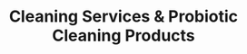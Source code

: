 ---
title: Cleaning Services & Probiotic Cleaning Products
description: ProfiClean offers exceptional cleaning services and probiotic cleaning products. For residential and commercial services, and products for your home, call today!

hero1: 3d Architectural Rendering
hero2: Inteck3d
hero3: We Are Architectural Visualization Specialists

heading1: Lorem ipsum dolor sit amet, consectetur adipiscing elit.
heading1_sub: Lorem ipsum dolor sit amet, consectetur adipiscing elit. Nulla eget augue ut sapien interdum cursus. Orci varius natoque penatibus et magnis dis parturient montes, nascetur ridiculus mus. Pellentesque posuere, quam id pretium maximus, diam massa efficitur turpis, sed vestibulum felis libero ut leo. Vivamus commodo laoreet ante, vel mollis est pulvinar eget. Sed sodales rutrum magna, et dignissim quam pellentesque nec. Integer vulputate consequat arcu, in sollicitudin justo iaculis eu. In vel magna mi. Cras in nunc enim. Donec dui lacus, mattis ut leo eget, facilisis egestas lacus.

benefit1: Lorem ipsum
benefit1_desc: Pellentesque posuere, quam id pretium maximus, diam massa efficitur turpis, sed vestibulum felis libero ut leo. Vivamus commodo laoreet ante, vel mollis est pulvinar eget.

benefit2: Lorem ipsum
benefit2_desc: Pellentesque posuere, quam id pretium maximus, diam massa efficitur turpis, sed vestibulum felis libero ut leo. Vivamus commodo laoreet ante, vel mollis est pulvinar eget. 

benefit3: Lorem ipsum
benefit3_desc: Pellentesque posuere, quam id pretium maximus, diam massa efficitur turpis, sed vestibulum felis libero ut leo. Vivamus commodo laoreet ante, vel mollis est pulvinar eget.

heading2: What Can An Architectural Visualization Specialist Do For You?
heading2_sub: "Donec sodales magna dolor, ac sollicitudin risus faucibus non. Nam non commodo leo, sit amet scelerisque orci. Praesent tristique sit amet lectus vel egestas. Integer quis varius turpis, sit amet ornare turpis. Donec pretium quam tellus. Donec mi turpis, vehicula eu dui ut, vehicula sollicitudin elit. Donec cursus bibendum nisi ac congue. Ut sodales nibh mauris, ut rhoncus metus rhoncus eu. Vestibulum faucibus lectus nulla, nec convallis felis vestibulum sed. Proin non varius arcu.<br><br>Quisque interdum laoreet tellus, semper ullamcorper massa iaculis eget. Vivamus sit amet volutpat ligula, eu accumsan erat. Pellentesque nisi erat, commodo quis enim eu, vulputate congue turpis. In scelerisque ullamcorper libero eu sagittis. Vivamus justo sapien, elementum in efficitur nec, laoreet et erat. Mauris commodo nisl sit amet luctus commodo. In consectetur consequat hendrerit. Curabitur quis interdum magna.<br><br>Nunc vel dui risus. Aliquam fringilla ante justo, non tincidunt arcu aliquet vel. Vivamus semper nisi at nunc euismod fermentum. Vivamus eu orci convallis, tempus enim ut, bibendum diam. Aenean ipsum mi, viverra at malesuada eget, sagittis eu elit. Cras tincidunt dolor ut lacinia accumsan."

Testimonial1_comment: "Donec sodales magna dolor"
Testimonial1_name: Kerry S.
Testimonial1: Donec in ullamcorper leo. Vivamus ultrices viverra felis, a porttitor odio. Donec massa metus, lacinia eget lacus vel, vestibulum sollicitudin neque. Phasellus eget turpis tincidunt mauris sollicitudin porta. Integer erat nibh, venenatis non dui ac, malesuada vulputate urna. 

Testimonial2_comment: "Donec sodales magna dolor"
Testimonial2_name: Daisy R.
Testimonial2: Donec in ullamcorper leo. Vivamus ultrices viverra felis, a porttitor odio. Donec massa metus, lacinia eget lacus vel, vestibulum sollicitudin neque. Phasellus eget turpis tincidunt mauris sollicitudin porta. Integer erat nibh, venenatis non dui ac, malesuada vulputate urna. 

Testimonial3_comment: Donec sodales magna dolor,
Testimonial3_name: Marie P.
Testimonial3: Donec in ullamcorper leo. Vivamus ultrices viverra felis, a porttitor odio. Donec massa metus, lacinia eget lacus vel, vestibulum sollicitudin neque. Phasellus eget turpis tincidunt mauris sollicitudin porta. Integer erat nibh, venenatis non dui ac, malesuada vulputate urna. 

Testimonial4_comment: Donec sodales magna dolor,
Testimonial4_name: Steve J.
Testimonial4: Donec in ullamcorper leo. Vivamus ultrices viverra felis, a porttitor odio. Donec massa metus, lacinia eget lacus vel, vestibulum sollicitudin neque. Phasellus eget turpis tincidunt mauris sollicitudin porta. Integer erat nibh, venenatis non dui ac, malesuada vulputate urna. 

service1: 2D & 3D Rendering
service1_desc: Donec in ullamcorper leo. Vivamus ultrices viverra felis, a porttitor odio. Donec massa metus, lacinia eget lacus vel, vestibulum sollicitudin neque. Phasellus eget turpis tincidunt mauris sollicitudin porta. Integer erat nibh, venenatis non dui ac, malesuada vulputate urna. 

service2: 3D Tours & Videos
service2_desc: Donec in ullamcorper leo. Vivamus ultrices viverra felis, a porttitor odio. Donec massa metus, lacinia eget lacus vel, vestibulum sollicitudin neque. Phasellus eget turpis tincidunt mauris sollicitudin porta. Integer erat nibh, venenatis non dui ac, malesuada vulputate urna. 

service3: Architectural Drawing
service3_desc: Donec in ullamcorper leo. Vivamus ultrices viverra felis, a porttitor odio. Donec massa metus, lacinia eget lacus vel, vestibulum sollicitudin neque. Phasellus eget turpis tincidunt mauris sollicitudin porta. Integer erat nibh, venenatis non dui ac, malesuada vulputate urna. 


cta: QUESTIONS ABOUT OUR SERVICES?
cta_sub: 
cta_link: /contact
---